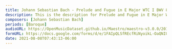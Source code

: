 ```yaml
---
title: Johann Sebastian Bach - Prelude and Fugue in E Major WTC I BWV 854 (2)
description: This is the description for Prelude and Fugue in E Major WTC I BWV 854 by Johann Sebastian Bach
composers: [Johann Sebastian Bach]
periods: [Baroque]
audioURL: https://OpenMusicDataset.github.io/Maestro/maestro-v3.0.0/2013/ORIG-MIDI_02_7_7_13_Group__MID--AUDIO_17_R1_2013_wav--1.midi
formURL: https://docs.google.com/forms/d/e/1FAIpQLSfREcfRiNyoikL-OaQNIUN8N3_spQQWpCuksQK08Ae_DCNmwQ/viewform
date: 2021-08-08T07:43:13-06:00
---
```

